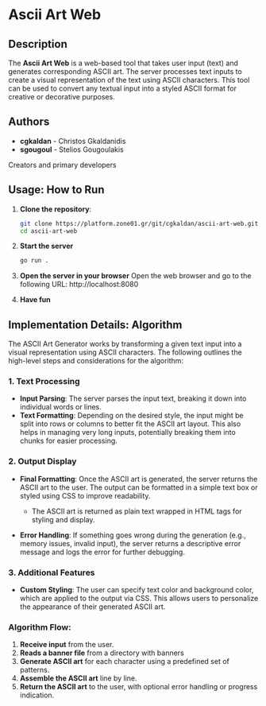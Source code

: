 # Ascii Art Web

## Description
The **Ascii Art Web** is a web-based tool that takes user input (text) and generates corresponding ASCII art. The server processes text inputs to create a visual representation of the text using ASCII characters. This tool can be used to convert any textual input into a styled ASCII format for creative or decorative purposes.

## Authors
- **cgkaldan** - Christos Gkaldanidis
- **sgougoul** - Stelios Gougoulakis

Creators and primary developers

## Usage: How to Run
1. **Clone the repository**:
    ```bash
    git clone https://platform.zone01.gr/git/cgkaldan/ascii-art-web.git
    cd ascii-art-web

2. **Start the server**
    ```bash
    go run .

3. **Open the server in your browser**
    Open the web browser and go to the following URL:
    http://localhost:8080
    
4. **Have fun**


## Implementation Details: Algorithm

The ASCII Art Generator works by transforming a given text input into a visual representation using ASCII characters. The following outlines the high-level steps and considerations for the algorithm:

### 1. **Text Processing**
   - **Input Parsing**: The server parses the input text, breaking it down into individual words or lines.
   - **Text Formatting**: Depending on the desired style, the input might be split into rows or columns to better fit the ASCII art layout. This also helps in managing very long inputs, potentially breaking them into chunks for easier processing.

### 2. **Output Display**
   - **Final Formatting**: Once the ASCII art is generated, the server returns the ASCII art to the user. The output can be formatted in a simple text box or styled using CSS to improve readability.
     - The ASCII art is returned as plain text wrapped in HTML tags for styling and display.
   
   - **Error Handling**: If something goes wrong during the generation (e.g., memory issues, invalid input), the server returns a descriptive error message and logs the error for further debugging.

### 3. **Additional Features**
   - **Custom Styling**: The user can specify text color and background color, which are applied to the output via CSS. This allows users to personalize the appearance of their generated ASCII art.

### Algorithm Flow:
1. **Receive input** from the user.
2. **Reads a banner file** from a directory with banners
2. **Generate ASCII art** for each character using a predefined set of patterns.
4. **Assemble the ASCII art** line by line.
5. **Return the ASCII art** to the user, with optional error handling or progress indication.



